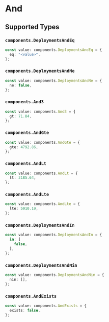# And


## Supported Types

### `components.DeploymentsAndEq`

```typescript
const value: components.DeploymentsAndEq = {
  eq: "<value>",
};
```

### `components.DeploymentsAndNe`

```typescript
const value: components.DeploymentsAndNe = {
  ne: false,
};
```

### `components.And3`

```typescript
const value: components.And3 = {
  gt: 71.84,
};
```

### `components.AndGte`

```typescript
const value: components.AndGte = {
  gte: 4792.86,
};
```

### `components.AndLt`

```typescript
const value: components.AndLt = {
  lt: 3185.64,
};
```

### `components.AndLte`

```typescript
const value: components.AndLte = {
  lte: 5910.19,
};
```

### `components.DeploymentsAndIn`

```typescript
const value: components.DeploymentsAndIn = {
  in: [
    false,
  ],
};
```

### `components.DeploymentsAndNin`

```typescript
const value: components.DeploymentsAndNin = {
  nin: [],
};
```

### `components.AndExists`

```typescript
const value: components.AndExists = {
  exists: false,
};
```

